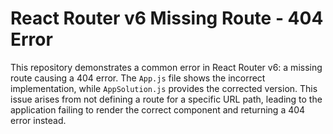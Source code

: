 # React Router v6 Missing Route - 404 Error

This repository demonstrates a common error in React Router v6: a missing route causing a 404 error.  The `App.js` file shows the incorrect implementation, while `AppSolution.js` provides the corrected version. This issue arises from not defining a route for a specific URL path, leading to the application failing to render the correct component and returning a 404 error instead.